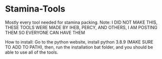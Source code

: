 # Stamina-Tools
Mostly every tool needed for stamina packing. Note: I DID NOT MAKE THIS, THESE TOOLS WERE MADE BY IHEB, PERCY, AND OTHERS, I AM POSTING THEM SO EVERYONE CAN HAVE THEM



How to install: Go to the python website, install python 3.8.9 (MAKE SURE TO ADD TO PATH), then, run the installation bat folder, and you should be able to use all of the tools.
